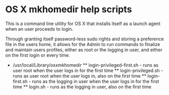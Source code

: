 # OS X mkhomedir help scripts

This is a command line utility for OS X that installs itself as a launch agent
when an user proceeds to login.

Through granting itself password-less sudo rights and storing a preference file in the
users home, it allows for the Admin to run commands to finalize and maintain users profiles,
either as root or the logging in user, and either on the first login or every time.

* /usr/local/Library/osxmkhomedir
** login-privileged-first.sh - runs as user root when the user logs in for the first time
** login-privileged.sh - runs as user root when the user logs in, also on the first time
** login-first.sh - runs as the logging in user when the user logs in for the first time
** login.sh - runs as the logging in user, also on the first time

